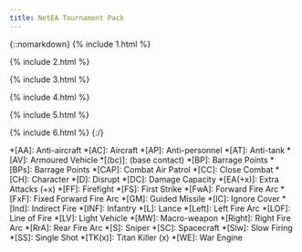 ```yaml
---
title: NetEA Tournament Pack
---
```

{::nomarkdown}
{% include 1.html %}

{% include 2.html %}

{% include 3.html %}

{% include 4.html %}

{% include 5.html %}

{% include 6.html %}
{:/}

*[AA]: Anti-aircraft
*[AC]: Aircraft
*[AP]: Anti-personnel
*[AT]: Anti-tank
*[AV]: Armoured Vehicle
*[(bc)]: (base contact)
*[BP]: Barrage Points
*[BPs]: Barrage Points
*[CAP]: Combat Air Patrol
*[CC]: Close Combat
*[CH]: Character
*[D]: Disrupt
*[DC]: Damage Capacity
*[EA(+x)]: Extra Attacks (+x)
*[FF]: Firefight
*[FS]: First Strike
*[FwA]: Forward Fire Arc
*[FxF]: Fixed Forward Fire Arc
*[GM]: Guided Missile
*[IC]: Ignore Cover
*[Ind]: Indirect Fire
*[INF]: Infantry
*[L]: Lance
*[Left]: Left Fire Arc
*[LOF]: Line of Fire
*[LV]: Light Vehicle
*[MW]: Macro-weapon
*[Right]: Right Fire Arc
*[RrA]: Rear Fire Arc
*[S]: Sniper
*[SC]: Spacecraft
*[Slw]: Slow Firing
*[SS]: Single Shot
*[TK(x)]: Titan Killer (x)
*[WE]: War Engine
